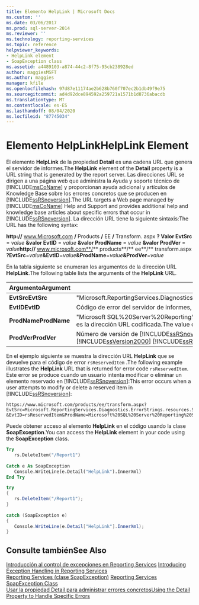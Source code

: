 ```yaml
---
title: Elemento HelpLink | Microsoft Docs
ms.custom: ''
ms.date: 03/06/2017
ms.prod: sql-server-2014
ms.reviewer: ''
ms.technology: reporting-services
ms.topic: reference
helpviewer_keywords:
- HelpLink element
- SoapException class
ms.assetid: a4489103-a874-44c2-8f75-95cb238928ed
author: maggiesMSFT
ms.author: maggies
manager: kfile
ms.openlocfilehash: 97d87e11174ae2b628b760f707ec2b1db49f9e75
ms.sourcegitcommit: ad4d92dce894592a259721a1571b1d8736abacdb
ms.translationtype: MT
ms.contentlocale: es-ES
ms.lasthandoff: 08/04/2020
ms.locfileid: "87745034"
---
```

# <a name="helplink-element"></a><span data-ttu-id="8771a-102">Elemento HelpLink</span><span class="sxs-lookup"><span data-stu-id="8771a-102">HelpLink Element</span></span>
  <span data-ttu-id="8771a-103">El elemento **HelpLink** de la propiedad **Detail** es una cadena URL que genera el servidor de informes.</span><span class="sxs-lookup"><span data-stu-id="8771a-103">The **HelpLink** element of the **Detail** property is a URL string that is generated by the report server.</span></span> <span data-ttu-id="8771a-104">Las direcciones URL se dirigen a una página web que administra la Ayuda y soporte técnico de [!INCLUDE[msCoName](../../../includes/msconame-md.md)] y proporcionan ayuda adicional y artículos de Knowledge Base sobre los errores concretos que se producen en [!INCLUDE[ssRSnoversion](../../../includes/ssrsnoversion-md.md)].</span><span class="sxs-lookup"><span data-stu-id="8771a-104">The URL targets a Web page managed by [!INCLUDE[msCoName](../../../includes/msconame-md.md)] Help and Support and provides additional help and knowledge base articles about specific errors that occur in [!INCLUDE[ssRSnoversion](../../../includes/ssrsnoversion-md.md)].</span></span> <span data-ttu-id="8771a-105">La dirección URL tiene la siguiente sintaxis:</span><span class="sxs-lookup"><span data-stu-id="8771a-105">The URL has the following syntax:</span></span>  
  
 <span data-ttu-id="8771a-106">**http://** www.Microsoft.com **/** Products **/** EE **/** Transform. aspx **? Valor EvtSrc** = _value_ **&valor EvtID** = _value_ **&valor ProdName** = _value_ **&valor ProdVer** = _value_</span><span class="sxs-lookup"><span data-stu-id="8771a-106">**http://** www.microsoft.com**/** products**/** ee**/** transform.aspx **?EvtSrc**=_value_**&EvtID**=_value_**&ProdName**=_value_**&ProdVer**=_value_</span></span>  
  
 <span data-ttu-id="8771a-107">En la tabla siguiente se enumeran los argumentos de la dirección URL **HelpLink**.</span><span class="sxs-lookup"><span data-stu-id="8771a-107">The following table lists the arguments of the **HelpLink** URL.</span></span>  
  
|<span data-ttu-id="8771a-108">Argumento</span><span class="sxs-lookup"><span data-stu-id="8771a-108">Argument</span></span>|<span data-ttu-id="8771a-109">Value</span><span class="sxs-lookup"><span data-stu-id="8771a-109">Value</span></span>|  
|--------------|-----------|  
|<span data-ttu-id="8771a-110">**EvtSrc**</span><span class="sxs-lookup"><span data-stu-id="8771a-110">**EvtSrc**</span></span>|<span data-ttu-id="8771a-111">"Microsoft.ReportingServices.Diagnostics.ErrorStrings.resources.Strings"</span><span class="sxs-lookup"><span data-stu-id="8771a-111">"Microsoft.ReportingServices.Diagnostics.ErrorStrings.resources.Strings"</span></span>|  
|<span data-ttu-id="8771a-112">**EvtID**</span><span class="sxs-lookup"><span data-stu-id="8771a-112">**EvtID**</span></span>|<span data-ttu-id="8771a-113">Código de error del servidor de informes, por ejemplo, rsReservedItem.</span><span class="sxs-lookup"><span data-stu-id="8771a-113">The report server error code, for example, rsReservedItem.</span></span>|  
|<span data-ttu-id="8771a-114">**ProdName**</span><span class="sxs-lookup"><span data-stu-id="8771a-114">**ProdName**</span></span>|<span data-ttu-id="8771a-115">"Microsoft SQL%20Server%20Reporting%20Services".</span><span class="sxs-lookup"><span data-stu-id="8771a-115">"Microsoft SQL%20Server%20Reporting%20Services".</span></span> <span data-ttu-id="8771a-116">El valor del nombre del producto es la dirección URL codificada.</span><span class="sxs-lookup"><span data-stu-id="8771a-116">The value of the product name is URL encoded.</span></span>|  
|<span data-ttu-id="8771a-117">**ProdVer**</span><span class="sxs-lookup"><span data-stu-id="8771a-117">**ProdVer**</span></span>|<span data-ttu-id="8771a-118">Número de versión de [!INCLUDE[ssRSnoversion](../../../includes/ssrsnoversion-md.md)].</span><span class="sxs-lookup"><span data-stu-id="8771a-118">The version number of [!INCLUDE[ssRSnoversion](../../../includes/ssrsnoversion-md.md)].</span></span> <span data-ttu-id="8771a-119">Un valor de "8,00" indica [!INCLUDE[ssVersion2000](../../../includes/ssversion2000-md.md)] [!INCLUDE[ssRSnoversion](../../../includes/ssrsnoversion-md.md)] .</span><span class="sxs-lookup"><span data-stu-id="8771a-119">A value of "8.00" indicates [!INCLUDE[ssVersion2000](../../../includes/ssversion2000-md.md)] [!INCLUDE[ssRSnoversion](../../../includes/ssrsnoversion-md.md)].</span></span>|  
  
 <span data-ttu-id="8771a-120">En el ejemplo siguiente se muestra la dirección URL **HelpLink** que se devuelve para el código de error `rsReservedItem` .</span><span class="sxs-lookup"><span data-stu-id="8771a-120">The following example illustrates the **HelpLink** URL that is returned for error code `rsReservedItem`.</span></span> <span data-ttu-id="8771a-121">Este error se produce cuando un usuario intenta modificar o eliminar un elemento reservado en [!INCLUDE[ssRSnoversion](../../../includes/ssrsnoversion-md.md)]:</span><span class="sxs-lookup"><span data-stu-id="8771a-121">This error occurs when a user attempts to modify or delete a reserved item in [!INCLUDE[ssRSnoversion](../../../includes/ssrsnoversion-md.md)]:</span></span>  
  
```  
https://www.microsoft.com/products/ee/transform.aspx?  
EvtSrc=Microsoft.ReportingServices.Diagnostics.ErrorStrings.resources.Strings  
&EvtID=rsReservedItem&ProdName=Microsoft%20SQL%20Server%20Reporting%20Services&ProdVer=8.00  
```  
  
 <span data-ttu-id="8771a-122">Puede obtener acceso al elemento **HelpLink** en el código usando la clase **SoapException**.</span><span class="sxs-lookup"><span data-stu-id="8771a-122">You can access the **HelpLink** element in your code using the **SoapException** class.</span></span>  
  
```vb  
Try  
   rs.DeleteItem("/Report1")  
  
Catch e As SoapException  
   Console.WriteLine(e.Detail("HelpLink").InnerXml)  
End Try  
```  
  
```csharp  
try  
{  
   rs.DeleteItem("/Report1");  
}  
  
catch (SoapException e)  
{  
   Console.WriteLine(e.Detail["HelpLink"].InnerXml);  
}  
```  
  
## <a name="see-also"></a><span data-ttu-id="8771a-123">Consulte también</span><span class="sxs-lookup"><span data-stu-id="8771a-123">See Also</span></span>  
 <span data-ttu-id="8771a-124">[Introducción al control de excepciones en Reporting Services](../introducing-exception-handling-in-reporting-services.md) </span><span class="sxs-lookup"><span data-stu-id="8771a-124">[Introducing Exception Handling in Reporting Services](../introducing-exception-handling-in-reporting-services.md) </span></span>  
 <span data-ttu-id="8771a-125">[Reporting Services (clase SoapException)](reporting-services-soapexception-class.md) </span><span class="sxs-lookup"><span data-stu-id="8771a-125">[Reporting Services SoapException Class](reporting-services-soapexception-class.md) </span></span>  
 [<span data-ttu-id="8771a-126">Usar la propiedad Detail para administrar errores concretos</span><span class="sxs-lookup"><span data-stu-id="8771a-126">Using the Detail Property to Handle Specific Errors</span></span>](../best-practices/using-the-detail-property-to-handle-specific-errors.md)  
  
  
